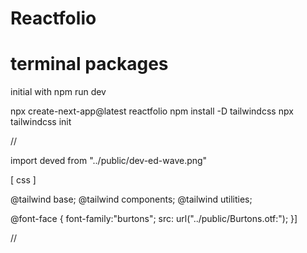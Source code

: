 # Reactfolio


# terminal packages
initial with  npm run dev


npx create-next-app@latest reactfolio
npm install -D tailwindcss
npx tailwindcss init

// 

import deved from "../public/dev-ed-wave.png"



[ css ]

@tailwind base;
@tailwind components;
@tailwind utilities;

@font-face {
font-family:"burtons";
src: url("../public/Burtons.otf:");
}]

//